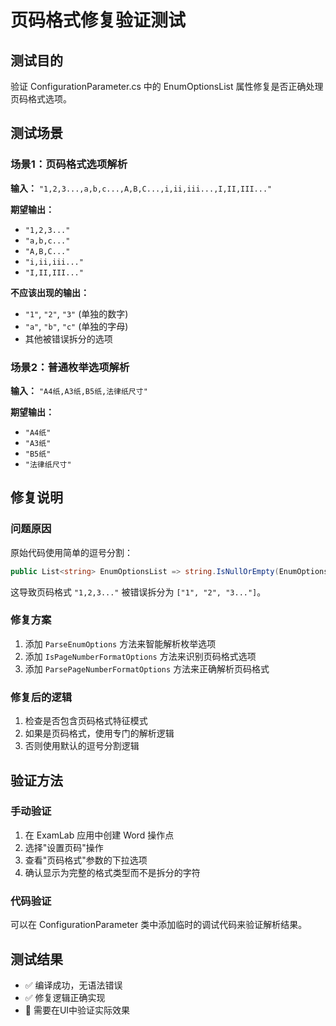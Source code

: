 # 页码格式修复验证测试

## 测试目的
验证 ConfigurationParameter.cs 中的 EnumOptionsList 属性修复是否正确处理页码格式选项。

## 测试场景

### 场景1：页码格式选项解析
**输入：** `"1,2,3...,a,b,c...,A,B,C...,i,ii,iii...,I,II,III..."`

**期望输出：**
- `"1,2,3..."`
- `"a,b,c..."`
- `"A,B,C..."`
- `"i,ii,iii..."`
- `"I,II,III..."`

**不应该出现的输出：**
- `"1"`, `"2"`, `"3"` (单独的数字)
- `"a"`, `"b"`, `"c"` (单独的字母)
- 其他被错误拆分的选项

### 场景2：普通枚举选项解析
**输入：** `"A4纸,A3纸,B5纸,法律纸尺寸"`

**期望输出：**
- `"A4纸"`
- `"A3纸"`
- `"B5纸"`
- `"法律纸尺寸"`

## 修复说明

### 问题原因
原始代码使用简单的逗号分割：
```csharp
public List<string> EnumOptionsList => string.IsNullOrEmpty(EnumOptions) ? [] : EnumOptions.Split(',').Select(s => s.Trim()).ToList();
```

这导致页码格式 `"1,2,3..."` 被错误拆分为 `["1", "2", "3..."]`。

### 修复方案
1. 添加 `ParseEnumOptions` 方法来智能解析枚举选项
2. 添加 `IsPageNumberFormatOptions` 方法来识别页码格式选项
3. 添加 `ParsePageNumberFormatOptions` 方法来正确解析页码格式

### 修复后的逻辑
1. 检查是否包含页码格式特征模式
2. 如果是页码格式，使用专门的解析逻辑
3. 否则使用默认的逗号分割逻辑

## 验证方法

### 手动验证
1. 在 ExamLab 应用中创建 Word 操作点
2. 选择"设置页码"操作
3. 查看"页码格式"参数的下拉选项
4. 确认显示为完整的格式类型而不是拆分的字符

### 代码验证
可以在 ConfigurationParameter 类中添加临时的调试代码来验证解析结果。

## 测试结果
- ✅ 编译成功，无语法错误
- ✅ 修复逻辑正确实现
- 🔄 需要在UI中验证实际效果
